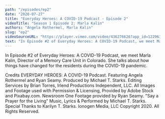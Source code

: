 ```yaml
---
path: "/episodes/ep2"
date: "2020-07-27"
title: "Everyday Heroes: A COVID-19 Podcast - Episode 2"
videoTitle: "Season 1 Episode 2: Marla Kalin"
authors: "Angela Rothermel, Marla Kalin"
slug: "ep2"
videoSourceURL: "https://player.vimeo.com/video/436276626?app_id=122963"
text: "In Episode #2 of Everyday Heroes: A COVID-19 Podcast, we meet Marla Kalin, Director of a Memory Care Unit in Colorado. She talks about how things have changed for the residents during the COVID-19 pandemic."
---
```


In Episode #2 of Everyday Heroes: A COVID-19 Podcast, we meet Marla Kalin, Director of a Memory Care Unit in Colorado. She talks about how things have changed for the residents during the COVID-19 pandemic.

Credits
EVERYDAY HEROES: A COVID-19 Podcast. Featuring Angela Rothermel and Ryan Seamy. Produced by Michael T. Starks. Editing Services by Brian Torres, Irlend Productions Independent, LLC. All Images and Footage used with Permission & Licensing, Provided by Adobe Stock and Pixabay.com. Newsroom One Footage provided by Ryan Seamy. "Say a Prayer for the Living" Music, Lyrics & Performed by Michael T. Starks. Special Thanks to Karilyn T. Starks. Ionogen Media, LLC Copyright 2020. All Rights Reserved.
